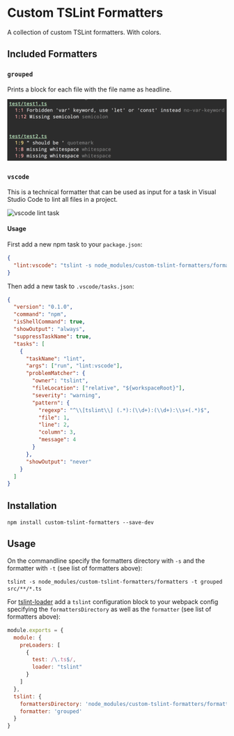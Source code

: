 Custom TSLint Formatters
========================

A collection of custom TSLint formatters. With colors.

Included Formatters
-------------------

### `grouped`

Prints a block for each file with the file name as headline.

<img width="603" alt="custom tslint formatter grouped" src="docs/screenshots/grouped.png">

### `vscode`

This is a technical formatter that can be used as input for a task in Visual Studio Code to lint all files in a project.

![vscode lint task](https://cloud.githubusercontent.com/assets/761683/16345792/16a2595a-3a44-11e6-9e54-023f7d7e5611.gif)

#### Usage

First add a new npm task to your `package.json`:

```json
{
  "lint:vscode": "tslint -s node_modules/custom-tslint-formatters/formatters -t vscode 'src/**/*.+(ts|tsx)'"
}
```

Then add a new task to `.vscode/tasks.json`:

```json
{
  "version": "0.1.0",
  "command": "npm",
  "isShellCommand": true,
  "showOutput": "always",
  "suppressTaskName": true,
  "tasks": [
    {
      "taskName": "lint",
      "args": ["run", "lint:vscode"],
      "problemMatcher": {
        "owner": "tslint",
        "fileLocation": ["relative", "${workspaceRoot}"],
        "severity": "warning",
        "pattern": {
          "regexp": "^\\[tslint\\] (.*):(\\d+):(\\d+):\\s+(.*)$",
          "file": 1,
          "line": 2,
          "column": 3,
          "message": 4
        }
      },
      "showOutput": "never"
    }
  ]
}
```

Installation
------------

```
npm install custom-tslint-formatters --save-dev
```

Usage
-----

On the commandline specify the formatters directory with `-s` and the formatter with `-t` (see list of formatters above):
```
tslint -s node_modules/custom-tslint-formatters/formatters -t grouped src/**/*.ts
```

For [tslint-loader][] add a `tslint` configuration block to your webpack config specifying the `formattersDirectory` as well as the `formatter` (see list of formatters above):
```javascript
module.exports = {
  module: {
    preLoaders: [
      {
        test: /\.ts$/,
        loader: "tslint"
      }
    ]
  },
  tslint: {
    formattersDirectory: 'node_modules/custom-tslint-formatters/formatters',
    formatter: 'grouped'
  }
}
```

[tslint-loader]: https://github.com/wbuchwalter/tslint-loader
